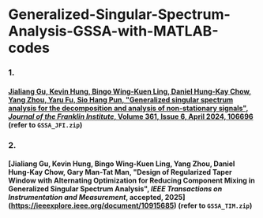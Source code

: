# Generalized-Singular-Spectrum-Analysis-GSSA-with-MATLAB-codes


### 1. 
#### [Jialiang Gu, Kevin Hung, Bingo Wing-Kuen Ling, Daniel Hung-Kay Chow, Yang Zhou, Yaru Fu, Sio Hang Pun, "Generalized singular spectrum analysis for the decomposition and analysis of non-stationary signals", _Journal of the Franklin Institute_, Volume 361, Issue 6, April 2024, 106696](https://www.sciencedirect.com/science/article/pii/S0016003224001170) (refer to `GSSA_JFI.zip`)

### 2. 
#### [Jialiang Gu, Kevin Hung, Bingo Wing-Kuen Ling, Yang Zhou, Daniel Hung-Kay Chow, Gary Man-Tat Man, "Design of Regularized Taper Window with Alternating Optimization for Reducing Component Mixing in Generalized Singular Spectrum Analysis", _IEEE Transactions on Instrumentation and Measurement_, accepted, 2025] (https://ieeexplore.ieee.org/document/10915685) (refer to `GSSA_TIM.zip`)
